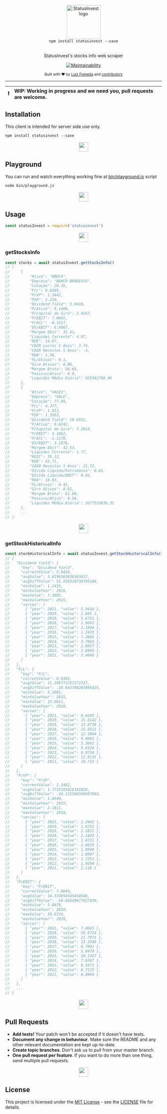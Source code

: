 <div align="center">
  <img src=".github/static/logo.png" alt="StatusInvest logo" height="109px">
  <div><code>npm install statusinvest --save</code></div>
  <br>
  <p>
    StatusInvest's stocks info web scraper
  </p>
  <p>

[![Maintainability](https://api.codeclimate.com/v1/badges/c4c8c5621ca66693196f/maintainability)](https://codeclimate.com/github/lfreneda/statusinvest/maintainability)

  </p>
  <small>
    Built with ❤ by 
      <a href="https://github.com/lfreneda">Luiz Freneda</a> and
      <a href="https://github.com/lfreneda/statusinvest/graphs/contributors">contributors</a>
  </small>
</div>

---

:exclamation: | WIP: Working in progress and we need you, pull requests are welcome.
---: | :---

## Installation

This client is intended for server side use only.

```
npm install statusinvest --save
```

<div align="center">
  <img height="30px" src=".github/static/separator.png"/>
</div>

## Playground

You can run and watch everything working fine at [bin/playground.js](https://github.com/lfreneda/statusinvest/blob/master/bin/playground.js) script

```
node bin/playground.js
```

<div align="center">
  <img height="30px" src=".github/static/separator.png"/>
</div>

## Usage

```js
const statusInvest = require('statusinvest')
```

<div align="center">
  <img height="30px" src=".github/static/separator.png"/>
</div>

### getStocksInfo

```js
const stocks = await statusInvest.getStocksInfo()
// [
//     {
//         "Ativo": "BBDC4",
//         "Empresa": "BANCO BRADESCO",
//         "Cotação": 20.26,
//         "P/L": 9.0385,
//         "P/VP": 1.3442,
//         "PSR": 2.219,
//         "Dividend Yield": 5.9418,
//         "P/Ativo": 0.1408,
//         "P/Capital de Giro": 2.4567,
//         "P/EBIT": 7.0645,
//         "P/ACL": -0.1517,
//         "EV/EBIT": 6.6067,
//         "Margem Ebit": 31.41,
//         "Liquidez Corrente": 4.97,
//         "ROE": 14.87,
//         "CAGR Lucros 5 Anos": 3.74,
//         "CAGR Receitas 5 Anos": -3,
//         "ROA": 1.56,
//         "PL/Ativos": 0.1,
//         "Giro Ativos": 0.06,
//         "Margem Bruta": 56.65,
//         "Passivo/Ativo": 0.9,
//         "Liquidez Média Diária": 925542768.46
//     },
//     {
//         "Ativo": "VALE3",
//         "Empresa": "VALE",
//         "Cotação": 77.69,
//         "P/L": 4.377,
//         "P/VP": 1.913,
//         "PSR": 1.3563,
//         "Dividend Yield": 18.8551,
//         "P/Ativo": 0.8242,
//         "P/Capital de Giro": 7.2014,
//         "P/EBIT": 3.1892,
//         "P/ACL": -1.1178,
//         "EV/EBIT": 3.1978,
//         "Margem Ebit": 42.53,
//         "Liquidez Corrente": 1.77,
//         "ROIC": 35.12,
//         "ROE": 43.71,
//         "CAGR Receitas 5 Anos": 21.72,
//         "Dívida Líquida/Patrimônio": 0.01,
//         "Dívida Líquida/EBIT": 0.01,
//         "ROA": 18.83,
//         "PL/Ativos": 0.43,
//         "Giro Ativos": 0.61,
//         "Margem Bruta": 61.68,
//         "Passivo/Ativo": 0.56,
//         "Liquidez Média Diária": 2677533036.31
//     },
//     ...
// ]
```

<div align="center">
  <img height="30px" src=".github/static/separator.png"/>
</div>

### getStockHistoricalInfo

```js
const stockHistoricalInfo = await statusInvest.getStockHistoricalInfo({ ticker: 'BBDC4' })
// {
//   "Dividend Yield": {
//     "key": "Dividend Yield",
//     "currentValue": 5.9418,
//     "avgValue": 3.8196363636363637,
//     "avgDiffValue": 55.559310738766186,
//     "minValue": 1.2433,
//     "minValueYear": 2016,
//     "maxValue": 7.3601,
//     "maxValueYear": 2015,
//     "series": [
//       { "year": 2021, "value": 5.9418 },
//       { "year": 2020, "value": 2.605 },
//       { "year": 2019, "value": 5.6751 },
//       { "year": 2018, "value": 2.9693 },
//       { "year": 2017, "value": 3.1804 },
//       { "year": 2016, "value": 1.2433 },
//       { "year": 2015, "value": 7.3601 },
//       { "year": 2014, "value": 3.7002 },
//       { "year": 2013, "value": 2.9657 },
//       { "year": 2012, "value": 2.8905 },
//       { "year": 2011, "value": 3.4846 }
//     ]
//   },
//   "P/L": {
//     "key": "P/L",
//     "currentValue": 9.0385,
//     "avgValue": 11.109772727272727,
//     "avgDiffValue": -18.643700263895425,
//     "minValue": 5.3681,
//     "minValueYear": 2015,
//     "maxValue": 15.6611,
//     "maxValueYear": 2018,
//     "series": [
//       { "year": 2021, "value": 9.0385 },
//       { "year": 2020, "value": 15.0142 },
//       { "year": 2019, "value": 13.8738 },
//       { "year": 2018, "value": 15.6611 },
//       { "year": 2017, "value": 12.1004 },
//       { "year": 2016, "value": 9.0003 },
//       { "year": 2015, "value": 5.3681 },
//       { "year": 2014, "value": 9.6316 },
//       { "year": 2013, "value": 9.8734 },
//       { "year": 2012, "value": 11.9131 },
//       { "year": 2011, "value": 10.733 }
//     ]
//   },
//   "P/VP": {
//     "key": "P/VP",
//     "currentValue": 1.3442,
//     "avgValue": 1.7715181818181818,
//     "avgDiffValue": -24.121580359937802,
//     "minValue": 1.0949,
//     "minValueYear": 2015,
//     "maxValue": 2.1811,
//     "maxValueYear": 2019,
//     "series": [
//       { "year": 2021, "value": 1.3442 },
//       { "year": 2020, "value": 1.6752 },
//       { "year": 2019, "value": 2.1811 },
//       { "year": 2018, "value": 2.1443 },
//       { "year": 2017, "value": 1.8721 },
//       { "year": 2016, "value": 1.6035 },
//       { "year": 2015, "value": 1.0949 },
//       { "year": 2014, "value": 1.8097 },
//       { "year": 2013, "value": 1.7253 },
//       { "year": 2012, "value": 1.9204 },
//       { "year": 2011, "value": 2.116 }
//     ]
//   },
//   "P/EBIT": {
//     "key": "P/EBIT",
//     "currentValue": 7.0645,
//     "avgValue": 14.374954545454546,
//     "avgDiffValue": -50.85549677627439,
//     "minValue": 5.0479,
//     "minValueYear": 2016,
//     "maxValue": 59.0724,
//     "maxValueYear": 2020,
//     "series": [
//       { "year": 2021, "value": 7.0645 },
//       { "year": 2020, "value": 59.0724 },
//       { "year": 2019, "value": 21.7971 },
//       { "year": 2018, "value": 13.3588 },
//       { "year": 2017, "value": 8.7092 },
//       { "year": 2016, "value": 5.0479 },
//       { "year": 2015, "value": 10.1357 },
//       { "year": 2014, "value": 7.6307 },
//       { "year": 2013, "value": 8.5473 },
//       { "year": 2012, "value": 8.7115 },
//       { "year": 2011, "value": 8.0494 }
//     ]
//   },
//   ...
// }
```

<div align="center">
  <img height="30px" src=".github/static/separator.png"/>
</div>

## Pull Requests

- **Add tests!** Your patch won't be accepted if it doesn't have tests.
- **Document any change in behaviour**. Make sure the README and any other
  relevant documentation are kept up-to-date.
- **Create topic branches**. Don't ask us to pull from your master branch.
- **One pull request per feature**. If you want to do more than one thing, send
  multiple pull requests.

<div align="center">
  <img height="30px" src=".github/static/separator.png"/>
</div>

## License

This project is licensed under the [MIT License](https://opensource.org/licenses/MIT) - see the [LICENSE](LICENSE) file for details.

<div align="center">
  <br/>
  <br/>
  <br/>
  <br/>
</div>